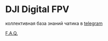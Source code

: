 
# DJI Digital FPV
коллективная база знаний чатика в [telegram](https://t.me/djifpvrus)

[F.A.Q.](https://djifpv.ru/FAQ/)

